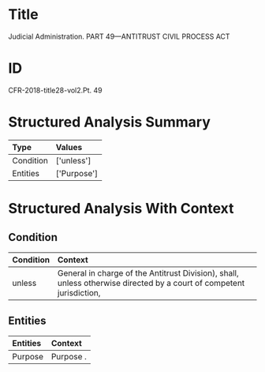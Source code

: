 # Title

 Judicial Administration. PART 49—ANTITRUST CIVIL PROCESS ACT


# ID

 CFR-2018-title28-vol2.Pt. 49


# Structured Analysis Summary

| Type      | Values      |
|:----------|:------------|
| Condition | ['unless']  |
| Entities  | ['Purpose'] |


# Structured Analysis With Context

 


## Condition

| Condition   | Context                                                                                                              |
|:------------|:---------------------------------------------------------------------------------------------------------------------|
| unless      | General in charge of the Antitrust Division), shall, unless otherwise directed by a court of competent jurisdiction, |


## Entities

| Entities   | Context   |
|:-----------|:----------|
| Purpose    | Purpose . |


